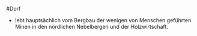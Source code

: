 #Dorf

- lebt hauptsächlich vom Bergbau der wenigen von Menschen geführten Minen in den nördlichen Nebelbergen und der Holzwirtschaft.